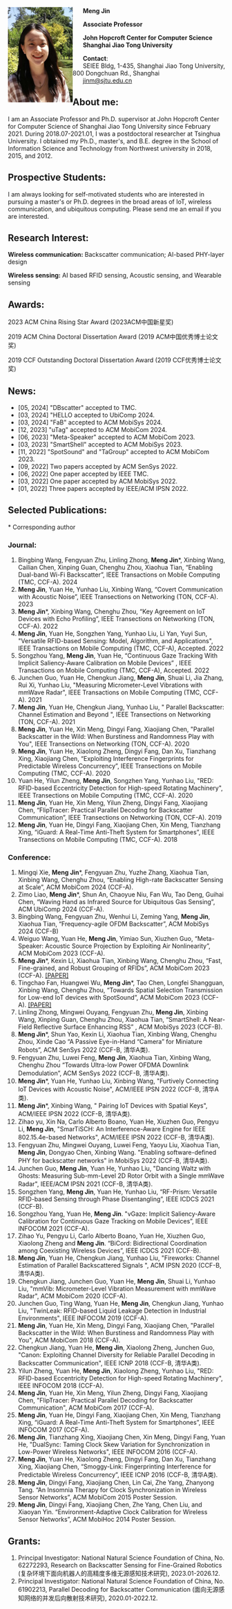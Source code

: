 <img src="./jinmeng.jpg" width = "150" height = "220"  align=left />
&nbsp;&nbsp;&nbsp;&nbsp;&nbsp;&nbsp;<strong>Meng Jin</strong>   

&nbsp;&nbsp;&nbsp;&nbsp;&nbsp;&nbsp;<strong>Associate Professor</strong>  

&nbsp;&nbsp;&nbsp;&nbsp;&nbsp;&nbsp;<strong>John Hopcroft Center for Computer Science</strong>  
&nbsp;&nbsp;&nbsp;&nbsp;&nbsp;&nbsp;<strong>Shanghai Jiao Tong University</strong>  

&nbsp;&nbsp;&nbsp;&nbsp;&nbsp;&nbsp;<strong>Contact</strong>:  
&nbsp;&nbsp;&nbsp;&nbsp;&nbsp;&nbsp;SEIEE Bldg, 1-435, Shanghai Jiao Tong University, 800 Dongchuan Rd., Shanghai  
&nbsp;&nbsp;&nbsp;&nbsp;&nbsp;&nbsp;jinm@sjtu.edu.cn  



## About me:

I am an Associate Professor and Ph.D. supervisor at John Hopcroft Center for Computer Science of Shanghai Jiao Tong University since February 2021. During 2018.07-2021.01, I was a postdoctoral researcher at Tsinghua University. I obtained my Ph.D., master's, and B.E. degree in the School of Information Science and Technology from Northwest university in 2018, 2015, and 2012.

## Prospective Students:

I am always looking for self-motivated students who are interested in pursuing a master's or Ph.D. degrees in the broad areas of IoT, wireless communication, and ubiquitous computing. Please send me an email if you are interested.

## Research Interest:

**Wireless communication:** Backscatter communication; AI-based PHY-layer design 

**Wireless sensing:** AI based RFID sensing, Acoustic sensing, and Wearable sensing

## Awards:

2023 ACM China Rising Star Award (2023ACM中国新星奖)

2019 ACM China Doctoral Dissertation Award (2019 ACM中国优秀博士论文奖)  

2019 CCF Outstanding Doctoral Dissertation Award (2019 CCF优秀博士论文奖)

## News:

* [05, 2024] "DBscatter" accepted to TMC.
* [03, 2024] "HELLO accepted to UbiComp 2024.
* [03, 2024] "FaB" accepted to ACM MobiSys 2024.
* [12, 2023] "uTag" accepted to ACM MobiCom 2024.
* [06, 2023] "Meta-Speaker" accepted to ACM MobiCom 2023.
* [03, 2023] "SmartShell" accepted to ACM MobiSys 2023.
* [11, 2022] "SpotSound" and "TaGroup" accepted to ACM MobiCom 2023.
* [09, 2022] Two papers accepted by ACM SenSys 2022.
* [06, 2022] One paper accepted by IEEE TMC.
* [03, 2022] One paper accepted by ACM MobiSys 2022.
* [01, 2022] Three papers accepted by IEEE/ACM IPSN 2022.


## Selected Publications:
\* Corresponding author

### Journal:  
1.  Bingbing Wang, Fengyuan Zhu, Linling Zhong, **Meng Jin***, Xinbing Wang, Cailian Chen, Xinping Guan, Chenghu Zhou, Xiaohua Tian, “Enabling Dual-band Wi-Fi Backscatter”, IEEE Transactions on Mobile Computing (TMC, CCF-A). 2024
2.  **Meng Jin**, Yuan He, Yunhao Liu, Xinbing Wang, “Covert Communication with Acoustic Noise”, IEEE Transections on Networking (TON, CCF-A). 2023
3.	**Meng Jin***, Xinbing Wang, Chenghu Zhou, “Key Agreement on IoT Devices with Echo Profiling”, IEEE Transections on Networking (TON, CCF-A). 2022
4.	**Meng Jin**, Yuan He, Songzhen Yang, Yunhao Liu, Li Yan, Yuyi Sun, "Versatile RFID-based Sensing: Model, Algorithm, and Applications", IEEE Transactions on Mobile Computing (TMC, CCF-A), Accepted. 2022
5.	Songzhou Yang, **Meng Jin**, Yuan He, “Continuous Gaze Tracking With Implicit Saliency-Aware Calibration on Mobile Devices” , IEEE Transactions on Mobile Computing (TMC, CCF-A), Accepted. 2022
6.	Junchen Guo, Yuan He, Chengkun Jiang, **Meng Jin**, Shuai Li, Jia Zhang, Rui Xi, Yunhao Liu, "Measuring Micrometer-Level Vibrations with mmWave Radar", IEEE Transactions on Mobile Computing (TMC, CCF-A). 2021
7.	**Meng Jin**, Yuan He, Chengkun Jiang, Yunhao Liu, " Parallel Backscatter: Channel Estimation and Beyond ", IEEE Transections on Networking (TON, CCF-A). 2021
8.	**Meng Jin**, Yuan He, Xin Meng, Dingyi Fang, Xiaojiang Chen, "Parallel Backscatter in the Wild: When Burstiness and Randomness Play with You", IEEE Transections on Networking (TON, CCF-A). 2020
9.	**Meng Jin**, Yuan He, Xiaolong Zheng, Dingyi Fang, Dan Xu, Tianzhang Xing, Xiaojiang Chen, “Exploiting Interference Fingerprints for Predictable Wireless Concurrency”, IEEE Transections on Mobile Computing (TMC, CCF-A). 2020
10.	Yuan He, Yilun Zheng, **Meng Jin**, Songzhen Yang, Yunhao Liu, "RED: RFID-based Eccentricity Detection for High-speed Rotating Machinery", IEEE Transections on Mobile Computing (TMC, CCF-A). 2020
11.	**Meng Jin**, Yuan He, Xin Meng, Yilun Zheng, Dingyi Fang, Xiaojiang Chen, “FlipTracer: Practical Parallel Decoding for Backscatter Communication”, IEEE Transections on Networking (TON, CCF-A). 2019
12.	**Meng Jin**, Yuan He, Dingyi Fang, Xiaojiang Chen, Xin Meng, Tianzhang Xing, “iGuard: A Real-Time Anti-Theft System for Smartphones”, IEEE Transections on Mobile Computing (TMC, CCF-A). 2018



### Conference:  

1.	Mingqi Xie, **Meng Jin***, Fengyuan Zhu, Yuzhe Zhang, Xiaohua Tian, Xinbing Wang, Chenghu Zhou, “Enabling High-rate Backscatter Sensing at Scale”, ACM MobiCom 2024 (CCF-A).
2.	Zimo Liao, **Meng Jin***, Shun An, Chaoyue Niu, Fan Wu, Tao Deng, Guihai Chen, “Waving Hand as Infrared Source for Ubiquitous Gas Sensing”, ACM UbiComp 2024 (CCF-A).
3.	Bingbing Wang, Fengyuan Zhu, Wenhui Li, Zeming Yang, **Meng Jin**, Xiaohua Tian, “Frequency-agile OFDM Backscatter”, ACM MobiSys 2024 (CCF-B)
4.	Weiguo Wang, Yuan He, **Meng Jin**, Yimiao Sun, Xiuzhen Guo, “Meta-Speaker: Acoustic Source Projection by Exploiting Air Nonlinearity”, ACM MobiCom 2023 (CCF-A).
5.	**Meng Jin***, Kexin Li, Xiaohua Tian, Xinbing Wang, Chenghu Zhou, “Fast, Fine-grained, and Robust Grouping of RFIDs”, ACM MobiCom 2023 (CCF-A). [[PAPER]](https://github.com/yume-sjtu/yume-sjtu.github.io/raw/gh-pages/papers/TaGroup.pdf)
6.	Tingchao Fan, Huangwei Wu, **Meng Jin***, Tao Chen, Longfei Shangguan, Xinbing Wang, Chenghu Zhou, “Towards Spatial Selection Transmission for Low-end IoT devices with SpotSound”, ACM MobiCom 2023 (CCF-A). [[PAPER]](https://github.com/yume-sjtu/yume-sjtu.github.io/raw/gh-pages/papers/SpotSound.pdf)
7.	Linling Zhong, Mingwei Ouyang, Fengyuan Zhu, **Meng Jin**, Xinbing Wang, Xinping Guan, Chenghu Zhou, Xiaohua Tian, “SmartShell: A Near-Field Reflective Surface Enhancing RSS” , ACM MobiSys 2023 (CCF-B).
3.	**Meng Jin***,  Shun Yao, Kexin Li, Xiaohua Tian, Xinbing Wang, Chenghu Zhou, Xinde Cao “A Passive Eye-in-Hand “Camera” for Miniature Robots”, ACM SenSys 2022 (CCF-B, 清华A类).
4.	Fengyuan Zhu, Luwei Feng, **Meng Jin**, Xiaohua Tian, Xinbing Wang, Chenghu Zhou “Towards Ultra-low Power OFDMA Downlink Demodulation”, ACM SenSys 2022 (CCF-B, 清华A类).
5.	**Meng Jin***, Yuan He, Yunhao Liu, Xinbing Wang, "Furtively Connecting IoT Devices with Acoustic Noise", ACM/IEEE IPSN 2022 (CCF-B, 清华A类).
6.	**Meng Jin***, Xinbing Wang, " Pairing IoT Devices with Spatial Keys", ACM/IEEE IPSN 2022 (CCF-B, 清华A类).
7.	Zihao yu, Xin Na, Carlo Alberto Boano, Yuan He, Xiuzhen Guo, Pengyu Li, **Meng Jin**, "SmarTiSCH: An Interference-Aware Engine for IEEE 802.15.4e-based Networks", ACM/IEEE IPSN 2022 (CCF-B, 清华A类).
8.	Fengyuan Zhu, Mingwei Ouyang, Luwei Feng, Yaoyu Liu, Xiaohua Tian, **Meng Jin**, Dongyao Chen, Xinbing Wang. "Enabling software-defined PHY for backscatter networks" in MobiSys 2022 (CCF-B, 清华A类).
9.	Junchen Guo, **Meng Jin**, Yuan He, Yunhao Liu, "Dancing Waltz with Ghosts: Measuring Sub-mm-Level 2D Rotor Orbit with a Single mmWave Radar", IEEE/ACM IPSN 2021 (CCF-B, 清华A类).
10.	Songzhen Yang, **Meng Jin**, Yuan He, Yunhao Liu, “RF-Prism: Versatile RFID-based Sensing through Phase Disentangling”, IEEE ICDCS 2021 (CCF-B).
11.	Songzhou Yang, Yuan He, **Meng Jin**. "vGaze: Implicit Saliency-Aware Calibration for Continuous Gaze Tracking on Mobile Devices”, IEEE INFOCOM 2021 (CCF-A).
12.	Zihao Yu, Pengyu Li, Carlo Alberto Boano, Yuan He, Xiuzhen Guo, Xiaolong Zheng and **Meng Jin**. “BiCord: Bidirectional Coordination among Coexisting Wireless Devices”, IEEE ICDCS 2021 (CCF-B).
13.	**Meng Jin**, Yuan He, Chengkun Jiang, Yunhao Liu, "Fireworks: Channel Estimation of Parallel Backscattered Signals ", ACM IPSN 2020 (CCF-B, 清华A类).
14.	Chengkun Jiang, Junchen Guo, Yuan He, **Meng Jin**, Shuai Li, Yunhao Liu, "mmVib: Micrometer-Level Vibration Measurement with mmWave Radar", ACM MobiCom 2020 (CCF-A).
15.	Junchen Guo, Ting Wang, Yuan He, **Meng Jin**, Chengkun Jiang, Yunhao Liu, "TwinLeak: RFID-based Liquid Leakage Detection in Industrial Environments", IEEE INFOCOM 2019 (CCF-A).
16.	**Meng Jin**, Yuan He, Xin Meng, Dingyi Fang, Xiaojiang Chen, "Parallel Backscatter in the Wild: When Burstiness and Randomness Play with You", ACM MobiCom 2018 (CCF-A).
17.	Chengkun Jiang, Yuan He, **Meng Jin**, Xiaolong Zheng, Junchen Guo, "Canon: Exploiting Channel Diversity for Reliable Parallel Decoding in Backscatter Communication", IEEE ICNP 2018 (CCF-B, 清华A类).
18.	Yilun Zheng, Yuan He, **Meng Jin**, Xiaolong Zheng, Yunhao Liu, "RED: RFID-based Eccentricity Detection for High-speed Rotating Machinery", IEEE INFOCOM 2018 (CCF-A).
19.	**Meng Jin**, Yuan He, Xin Meng, Yilun Zheng, Dingyi Fang, Xiaojiang Chen, "FlipTracer: Practical Parallel Decoding for Backscatter Communication", ACM MobiCom 2017 (CCF-A).
20.	**Meng Jin**, Yuan He, Dingyi Fang, Xiaojiang Chen, Xin Meng, Tianzhang Xing, “iGuard: A Real-Time Anti-Theft System for Smartphones”, IEEE INFOCOM 2017 (CCF-A).
21.	**Meng Jin**, Tianzhang Xing, Xiaojiang Chen, Xin Meng, Dingyi Fang, Yuan He, "DualSync: Taming Clock Skew Variation for Synchronization in Low-Power Wireless Networks", IEEE INFOCOM 2016 (CCF-A).
22.	**Meng Jin**, Yuan He, Xiaolong Zheng, Dingyi Fang, Dan Xu, Tianzhang Xing, Xiaojiang Chen, “Smoggy-Link: Fingerprinting Interference for Predictable Wireless Concurrency”, IEEE ICNP 2016 (CCF-B, 清华A类).
23.	**Meng Jin**, Dingyi Fang, Xiaojiang Chen, Lin Cai, Zhe Yang, Zhanyong Tang. “An Insomnia Therapy for Clock Synchronization in Wireless Sensor Networks”, ACM MobiCom 2015 Poster Session.
24.	**Meng Jin**, Dingyi Fang, Xiaojiang Chen, Zhe Yang, Chen Liu, and Xiaoyan Yin. “Environment-Adaptive Clock Calibration for Wireless Sensor Networks”, ACM MobiHoc 2014 Poster Session.

## Grants:

1.	Principal Investigator: National Natural Science Foundation of China, No. 62272293, Research on Backscatter Sensing for Fine-Grained Robotics (复杂环境下面向机器人的高精度多维无源感知技术研究), 2023.01-2026.12.
2.	Principal Investigator: National Natural Science Foundation of China, No. 61902213, Parallel Decoding for Backscatter Communication (面向无源感知网络的并发后向散射技术研究), 2020.01-2022.12.

